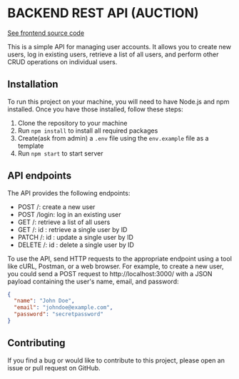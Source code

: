 # BACKEND REST API (AUCTION)

[See frontend source code](https://github.com/Yooupy/rest-api-frontend)

This is a simple API for managing user accounts. It allows you to create new users, log in existing users, retrieve a list of all users, and perform other CRUD operations on individual users.

## Installation

To run this project on your machine, you will need to have Node.js and npm installed. Once you have those installed, follow these steps:

1. Clone the repository to your machine
2. Run `npm install` to install all required packages
3. Create(ask from admin) a `.env` file using the `env.example` file as a template
4. Run `npm start` to start server

## API endpoints

The API provides the following endpoints:

- POST /: create a new user
- POST /login: log in an existing user
- GET /: retrieve a list of all users
- GET /: id : retrieve a single user by ID
- PATCH /: id : update a single user by ID
- DELETE /: id : delete a single user by ID

To use the API, send HTTP requests to the appropriate endpoint using a tool like cURL, Postman, or a web browser. For example, to create a new user, you could send a POST request to http://localhost:3000/ with a JSON payload containing the user's name, email, and password:

```json
{
  "name": "John Doe",
  "email": "johndoe@example.com",
  "password": "secretpassword"
}
```

## Contributing

If you find a bug or would like to contribute to this project, please open an issue or pull request on GitHub.
